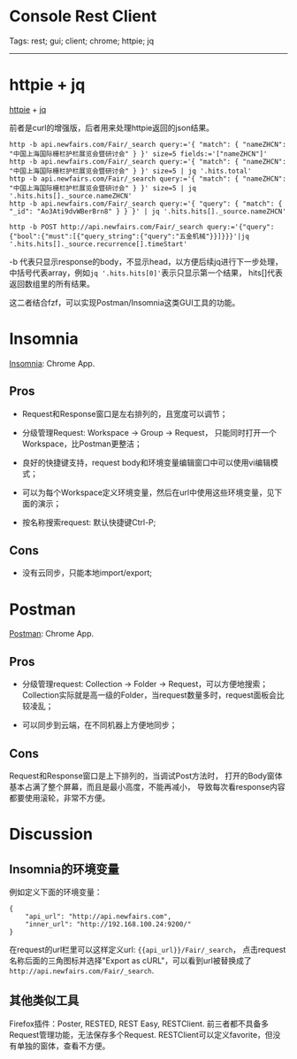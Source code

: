 # Console Rest Client
Tags: rest; gui; client; chrome; httpie; jq

------

# httpie + jq

[httpie](https://github.com/jkbrzt/httpie) + [jq](https://stedolan.github.io/jq/)

前者是curl的增强版，后者用来处理httpie返回的json结果。

    http -b api.newfairs.com/Fair/_search query:='{ "match": { "nameZHCN": "中国上海国际栅栏护栏展览会暨研讨会" } }' size=5 fields:='["nameZHCN"]'
    http -b api.newfairs.com/Fair/_search query:='{ "match": { "nameZHCN": "中国上海国际栅栏护栏展览会暨研讨会" } }' size=5 | jq '.hits.total'
    http -b api.newfairs.com/Fair/_search query:='{ "match": { "nameZHCN": "中国上海国际栅栏护栏展览会暨研讨会" } }' size=5 | jq '.hits.hits[]._source.nameZHCN'
    http -b api.newfairs.com/Fair/_search query:='{ "query": { "match": { "_id": "Ao3Ati9dvWBerBrn8" } } }' | jq '.hits.hits[]._source.nameZHCN'

    http -b POST http://api.newfairs.com/Fair/_search query:='{"query":{"bool":{"must":[{"query_string":{"query":"五金机械"}}]}}}'|jq '.hits.hits[]._source.recurrence[].timeStart'   

-b 代表只显示response的body，不显示head，以方便后续jq进行下一步处理，
中括号代表array，例如`jq '.hits.hits[0]'`表示只显示第一个结果，
hits[]代表返回数组里的所有结果。

这二者结合fzf，可以实现Postman/Insomnia这类GUI工具的功能。

# Insomnia

[Insomnia](http://insomnia.rest/): Chrome App.

## Pros

* Request和Response窗口是左右排列的，且宽度可以调节；

* 分级管理Request: Workspace -> Group -> Request，
  只能同时打开一个Workspace，比Postman更整洁；

* 良好的快捷键支持，request body和环境变量编辑窗口中可以使用vi编辑模式；

* 可以为每个Workspace定义环境变量，然后在url中使用这些环境变量，见下面的演示；

* 按名称搜索request: 默认快捷键Ctrl-P;

## Cons

* 没有云同步，只能本地import/export;

# Postman

[Postman](https://www.getpostman.com/): Chrome App.

## Pros

* 分级管理request: Collection -> Folder -> Request，可以方便地搜索；
  Collection实际就是高一级的Folder，当request数量多时，request面板会比较凌乱；

* 可以同步到云端，在不同机器上方便地同步；

## Cons

Request和Response窗口是上下排列的，当调试Post方法时，
打开的Body窗体基本占满了整个屏幕，而且是最小高度，不能再减小，
导致每次看response内容都要使用滚轮，非常不方便。

# Discussion

## Insomnia的环境变量

例如定义下面的环境变量：

    {
        "api_url": "http://api.newfairs.com",
        "inner_url": "http://192.168.100.24:9200/"
    }

在request的url栏里可以这样定义url: `{{api_url}}/Fair/_search`，
点击request名称后面的三角图标并选择"Export as cURL"，可以看到url被替换成了
`http://api.newfairs.com/Fair/_search`.

## 其他类似工具

Firefox插件：Poster, RESTED, REST Easy, RESTClient.
前三者都不具备多Request管理功能，无法保存多个Request.
RESTClient可以定义favorite，但没有单独的窗体，查看不方便。
